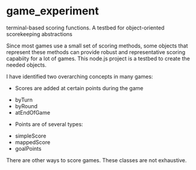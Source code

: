 # game_experiment
terminal-based scoring functions. A testbed for object-oriented scorekeeping abstractions

Since most games use a small set of scoring methods, some objects that represent these methods can provide robust and representative scoring capabiity for a lot of games.
This node.js project is a testbed to create the needed objects.

I have identified two overarching concepts in many games:
* Scores are added at certain points during the game
- byTurn
- byRound
- atEndOfGame

* Points are of several types:
- simpleScore
- mappedScore
- goalPoints

There are other ways to score games. These classes are not exhaustive.
